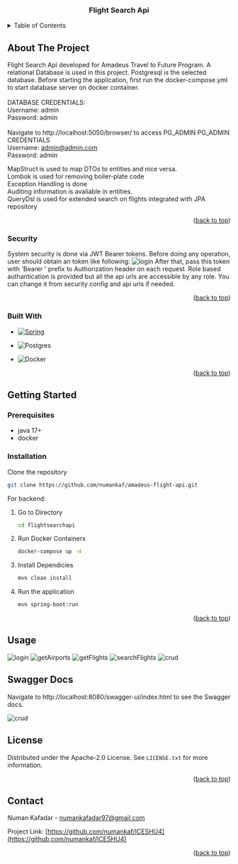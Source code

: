 <a name="readme-top"></a>
<br />
<div align="center">

  <h3 align="center">Flight Search Api</h3>

</div>

<details>
  <summary>Table of Contents</summary>
  <ol>
    <li>
      <a href="#about-the-project">About The Project</a>
      <ul>
        <li><a href="#security">Security</a></li>
        <li><a href="#built-with">Built With</a></li>
      </ul>
    </li>
    <li>
      <a href="#getting-started">Getting Started</a>
      <ul>
        <li><a href="#prerequisites">Prerequisites</a></li>
        <li><a href="#installation">Installation</a></li>
      </ul>
    </li>
    <li><a href="#usage">Usage</a></li>
    <li><a href="#swagger-docs">Swagger Docs</a></li>
    <li><a href="#license">License</a></li>
    <li><a href="#contact">Contact</a></li>
  </ol>
</details>

## About The Project

Flight Search Api developed for Amadeus Travel to Future Program.
A relational Database is used in this project. Postgresql is the selected database. Before starting the application, first run the docker-compose.yml to start database server on docker container. <br>
<br>
DATABASE CREDENTIALS: <br>
Username: admin<br>
Password: admin<br>
<br>
Navigate to http://localhost:5050/browser/ to access PG_ADMIN
PG_ADMIN CREDENTIALS <br>
Username: admin@admin.com <br>
Password: admin <br>

MapStruct is used to map DTOs to entities and nice versa. <br>
Lombok is used for removing boiler-plate code <br>
Exception Handling is done <br>
Auditing information is avaliable in entities.<br>
QueryDsl is used for extended search on flights integrated with JPA repository <br>


<p align="right">(<a href="#readme-top">back to top</a>)</p>

### Security

System security is done via JWT Bearer tokens. Before doing any operation, user should obtain an token like following:
<img src="login.png" alt="login">
After that, pass this token with 'Bearer ' prefix to Authorization header on each request. Role based authantication is provided but all the api urls are accessible by any role. You can change it from security config and api urls if needed.
<p align="right">(<a href="#readme-top">back to top</a>)</p>


### Built With
- [![Spring][Spring]][Spring-url]

- ![Postgres](https://img.shields.io/badge/postgres-%23316192.svg?style=for-the-badge&logo=postgresql&logoColor=white)

- ![Docker](https://img.shields.io/badge/docker-%230db7ed.svg?style=for-the-badge&logo=docker&logoColor=white)
<p align="right">(<a href="#readme-top">back to top</a>)</p>

## Getting Started

### Prerequisites

- java 17+
- docker
### Installation
Clone the repository
   ```sh
   git clone https://github.com/numankaf/amadeus-flight-api.git
   ```

For backend:
1. Go to Directory
    ```sh
    cd flightsearchapi
   ```
2. Run Docker Containers 
   ```sh
   docker-compose up -d
   ```
3. Install Dependicies
   ```sh
   mvn clean install
   ```
   
4. Run the application
   ```sh
   mvn spring-boot:run
   ```

<p align="right">(<a href="#readme-top">back to top</a>)</p>

## Usage


<img src="login.png" alt="login">
<img src="getAirports.png" alt="getAirports">
<img src="getFlights.png" alt="getFlights">
<img src="searchFlights.png" alt="searchFlights">
<img src="crud.png" alt="crud">

## Swagger Docs
Navigate to http://localhost:8080/swagger-ui/index.html to see the Swagger docs.

<img src="swagger.png" alt="crud">

## License

Distributed under the Apache-2.0 License. See `LICENSE.txt` for more information.

<p align="right">(<a href="#readme-top">back to top</a>)</p>

## Contact

Numan Kafadar - numankafadar97@gmail.com

Project Link: [https://github.com/numankaf/ICESHU4](https://github.com/numankaf/ICESHU4)

<p align="right">(<a href="#readme-top">back to top</a>)</p>


[contributors-shield]: https://img.shields.io/github/contributors/numankaf/ICESHU4.svg?style=for-the-badge
[contributors-url]: https://github.com/numankaf/ICESHU4/graphs/contributors
[forks-shield]: https://img.shields.io/github/forks/numankaf/ICESHU4.svg?style=for-the-badge
[forks-url]: https://github.com/numankaf/ICESHU4/network/members
[stars-shield]: https://img.shields.io/github/stars/numankaf/ICESHU4.svg?style=for-the-badge
[stars-url]: https://github.com/numankaf/ICESHU4/stargazers
[issues-shield]: https://img.shields.io/github/issues/numankaf/ICESHU4.svg?style=for-the-badge
[issues-url]: https://github.com/numankaf/ICESHU4/issues
[license-shield]: https://img.shields.io/github/license/numankaf/pokedex.svg?style=for-the-badge
[license-url]: https://github.com/numankaf/ICESHU4/blob/main/LICENSE
[linkedin-shield]: https://img.shields.io/badge/-LinkedIn-black.svg?style=for-the-badge&logo=linkedin&colorB=555
[linkedin-url]: https://www.linkedin.com/in/numan-kafadar-5b05bb22a/

[Spring]: https://img.shields.io/badge/Spring-6DB33F?style=for-the-badge&logo=spring&logoColor=white
[Spring-url]: https://spring.io/
